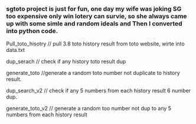 <h3 align="left">sgtoto project is just for fun, one day my wife was joking SG too expensive only win lotery can survie, so she always came up with some simle and random ideals and Then I converted into python code.</h3>


Pull_toto_hisotry // pull 3.8 toto history result from toto website, wirte into data.txt</p>
dup_serach     // check if any history toto result dup </p>
generate_toto //generate a random toto number not duplicate to history result.</p>
dup_search_v2   // check if any 5 numbers from each history result 6 number dup.</p>
generate_toto_v2 // generate a random too number not dup to any 5 numbers from each history result</p>
